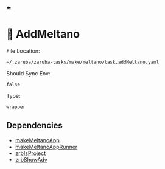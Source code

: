 [⬅️](../README.md)

# 🐉 AddMeltano

File Location:

    ~/.zaruba/zaruba-tasks/make/meltano/task.addMeltano.yaml

Should Sync Env:

    false

Type:

    wrapper


## Dependencies

* [makeMeltanoApp](makeMeltanoApp.md)
* [makeMeltanoAppRunner](makeMeltanoAppRunner.md)
* [zrbIsProject](zrbIsProject.md)
* [zrbShowAdv](zrbShowAdv.md)
